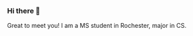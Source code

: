 ### Hi there 👋

<!--
**Moenupa/Moenupa** is a ✨ _special_ ✨ repository because its `README.md` (this file) appears on your GitHub profile.

Here are some ideas to get you started:

- 🔭 I’m currently working on ...
- 🌱 I’m currently learning ...
- 👯 I’m looking to collaborate on ...
- 🤔 I’m looking for help with ...
- 💬 Ask me about ...
- 📫 How to reach me: ...
- 😄 Pronouns: ...
- ⚡ Fun fact: ...
-->

Great to meet you! I am a MS student in Rochester, major in CS.

<!-- steam-box start -->
<!--
#### <a href="https://gist.github.com/dd5e2c295036bcfa7251a8dfe5facabc" target="_blank">🎮 Steam playtime leaderboard</a>
```text
🎮 Dyson Sphere Program             🕘 414 hrs 6 mins
💻 Wallpaper Engine                 🕘 154 hrs 48 mins
🎮 变量 - Variables                 🕘 119 hrs 29 mins
🎮 Sid Meier's Civilization VI      🕘 110 hrs 22 mins
🎮 Bloons TD 6                      🕘 68 hrs 36 mins
```
-->
<!-- Powered by https://github.com/YouEclipse/steam-box . -->
<!-- steam-box end -->
